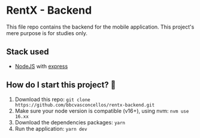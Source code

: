 # RentX - Backend
This file repo contains the backend for the mobile application. This project's mere purpose is for studies only. 

## Stack used
- [NodeJS](https://nodejs.org/en/) with [express](https://expressjs.com/)

## How do I start this project? 🤔
1. Download this repo: `git clone https://github.com/bbcvasconcellos/rentx-backend.git`
2. Make sure your node version is compatible (v16+), using nvm: `nvm use 16.xx`
3. Download the dependencies packages: `yarn`
4. Run the application: `yarn dev`
